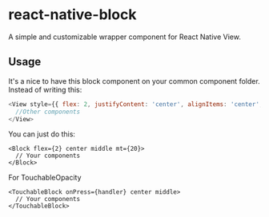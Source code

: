 # react-native-block
A simple and customizable wrapper component for React Native View.
## Usage
It's a nice to have this block component on your common component folder.  
Instead of writing this: 
```js
<View style={{ flex: 2, justifyContent: 'center', alignItems: 'center', marginTop: 20 }}>
  //Other components
</View>
```
You can just do this:

```
<Block flex={2} center middle mt={20}>
  // Your components
</Block>
```
For TouchableOpacity
```
<TouchableBlock onPress={handler} center middle>
  // Your components
</TouchableBlock>
```
